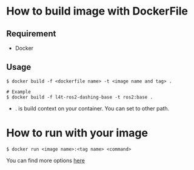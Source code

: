 # How to build image with DockerFile


## Requirement
* Docker


## Usage
```
$ docker build -f <dockerfile name> -t <image name and tag> .

# Example
$ docker build -f l4t-ros2-dashing-base -t ros2:base .

```

- . is build context on your container. You can set to other path.

# How to run with your image
```
$ docker run <image name>:<tag name> <command>
```
You can find more options [here](https://docs.docker.com/engine/reference/run/)
